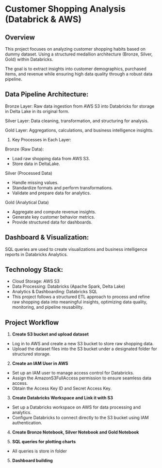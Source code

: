 # Customer Shopping Analysis (Databrick & AWS)

## Overview

This project focuses on analyzing customer shopping habits based on dummy dataset. Using a structured medallion architecture (Bronze, Silver, Gold) within Databricks. 

The goal is to extract insights into customer demographics, purchased items, and revenue while ensuring high data quality through a robust data pipeline.

## Data Pipeline Architecture:

Bronze Layer: Raw data ingestion from AWS S3 into Databricks for storage in Delta Lake in its original form.

Silver Layer: Data cleaning, transformation, and structuring for analysis.

Gold Layer: Aggregations, calculations, and business intelligence insights.

1. Key Processes in Each Layer:

Bronze (Raw Data):
- Load raw shopping data from AWS S3.
- Store data in DeltaLake.
  
Silver (Processed Data)
- Handle missing values.
- Standardize formats and perform transformations.
- Validate and prepare data for analytics.

Gold (Analytical Data)
- Aggregate and compute revenue insights.
- Generate key customer behavior metrics.
- Provide structured data for dashboards.

  
## Dashboard & Visualization:
SQL queries are used to create visualizations and business intelligence reports in Databricks Analytics.


## Technology Stack:
- Cloud Storage: AWS S3
- Data Processing: Databricks (Apache Spark, Delta Lake)
- Analytics & Dashboarding: Databricks SQL
- This project follows a structured ETL approach to process and refine raw shopping data into meaningful insights, optimizing data quality, monitoring, and pipeline reusability.

## Project Workflow
1. <b>Create S3 bucket and upload dataset</b>
- Log in to AWS and create a new S3 bucket to store raw shopping data.
- Upload the dataset files into the S3 bucket under a designated folder for structured storage.

2. <b> Create an IAM User in AWS</b>
- Set up an IAM user to manage access control for Databricks.
- Assign the AmazonS3FullAccess permission to ensure seamless data access.
- Obtain the Access Key ID and Secret Access Key.

3. <b>Create Databricks Workspace and Link it with S3</b>
- Set up a Databricks workspace on AWS for data processing and analytics.
- Configure Databricks to connect directly to the S3 bucket using IAM authentication.

4. <b>Create Bronze Notebook, Silver Notebook and Gold Notebook</b>

5. <b>SQL queries for plotting charts</b>
- All queries is store in folder

5. <b>Dashboard building</b>


